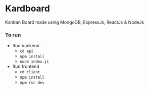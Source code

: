 # Kardboard
Kanban Board made using MongoDB, ExpressJs, ReactJs & NodeJs

### To run
- Run backend
  - ``cd api``
  - ``npm install``
  - ``node index.js``
- Run frontend
  - ``cd client``
  - ``npm install``
  - ``npm run dev``

